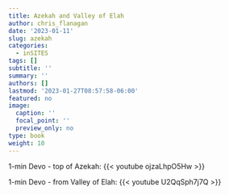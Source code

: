 ```yaml
---
title: Azekah and Valley of Elah
author: chris_flanagan
date: '2023-01-11'
slug: azekah
categories:
  - inSITES
tags: []
subtitle: ''
summary: ''
authors: []
lastmod: '2023-01-27T08:57:58-06:00'
featured: no
image:
  caption: ''
  focal_point: ''
  preview_only: no
type: book
weight: 10
---
```



1-min Devo - top of Azekah: {{< youtube ojzaLhpO5Hw >}}

1-min Devo - from Valley of Elah: {{< youtube U2QqSph7j7Q >}}
